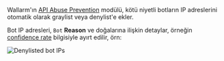 Wallarm'ın [API Abuse Prevention](../../api-abuse-prevention/overview.md) modülü, kötü niyetli botların IP adreslerini otomatik olarak graylist veya denylist'e ekler.

Bot IP adresleri, `Bot` **Reason** ve doğalarına ilişkin detaylar, örneğin [confidence rate](../../api-abuse-prevention/overview.md#how-api-abuse-prevention-works) bilgisiyle ayırt edilir, örn:

![Denylisted bot IPs](../../images/about-wallarm-waf/abi-abuse-prevention/denylisted-bot-ips.png)